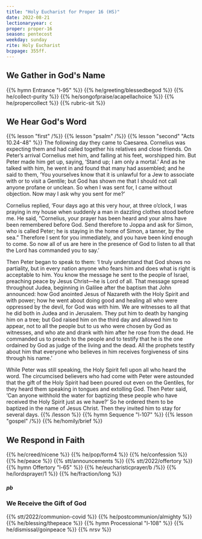```yaml
---
title: "Holy Eucharist for Proper 16 (HS)"
date: 2022-08-21
lectionaryyear: c
proper: proper-16
season: pentecost
weekday: sunday
rite: Holy Eucharist
bcppage: 355ff.
---
```


## We Gather in God's Name
{{% hymn Entrance "l-95" %}}
{{% he/greeting/blessedbegod %}}
{{% he/collect-purity %}}
{{% he/songofpraise/acapellachoice %}}
{{% he/propercollect %}}
{{% rubric-sit %}}

## We Hear God's Word
{{% lesson "first" /%}}
{{% lesson "psalm" /%}}
{{% lesson "second" "Acts 10.24-48" %}}
The following day they came to Caesarea. Cornelius was expecting them and had called together his relatives and close friends. On Peter’s arrival Cornelius met him, and falling at his feet, worshipped him. But Peter made him get up, saying, ‘Stand up; I am only a mortal.’ And as he talked with him, he went in and found that many had assembled; and he said to them, ‘You yourselves know that it is unlawful for a Jew to associate with or to visit a Gentile; but God has shown me that I should not call anyone profane or unclean. So when I was sent for, I came without objection. Now may I ask why you sent for me?’

Cornelius replied, ‘Four days ago at this very hour, at three o’clock, I was praying in my house when suddenly a man in dazzling clothes stood before me. He said, “Cornelius, your prayer has been heard and your alms have been remembered before God. Send therefore to Joppa and ask for Simon, who is called Peter; he is staying in the home of Simon, a tanner, by the sea.” Therefore I sent for you immediately, and you have been kind enough to come. So now all of us are here in the presence of God to listen to all that the Lord has commanded you to say.’

Then Peter began to speak to them: ‘I truly understand that God shows no partiality, but in every nation anyone who fears him and does what is right is acceptable to him. You know the message he sent to the people of Israel, preaching peace by Jesus Christ—he is Lord of all. That message spread throughout Judea, beginning in Galilee after the baptism that John announced: how God anointed Jesus of Nazareth with the Holy Spirit and with power; how he went about doing good and healing all who were oppressed by the devil, for God was with him. We are witnesses to all that he did both in Judea and in Jerusalem. They put him to death by hanging him on a tree; but God raised him on the third day and allowed him to appear, not to all the people but to us who were chosen by God as witnesses, and who ate and drank with him after he rose from the dead. He commanded us to preach to the people and to testify that he is the one ordained by God as judge of the living and the dead. All the prophets testify about him that everyone who believes in him receives forgiveness of sins through his name.’

While Peter was still speaking, the Holy Spirit fell upon all who heard the word. The circumcised believers who had come with Peter were astounded that the gift of the Holy Spirit had been poured out even on the Gentiles, for they heard them speaking in tongues and extolling God. Then Peter said, ‘Can anyone withhold the water for baptizing these people who have received the Holy Spirit just as we have?’ So he ordered them to be baptized in the name of Jesus Christ. Then they invited him to stay for several days.
{{% /lesson %}}
{{% hymn Sequence "l-107" %}}
{{% lesson "gospel" /%}}
{{% he/homily/brief %}}

## We Respond in Faith
{{% he/creed/nicene %}}
{{% he/pop/form4 %}}
{{% he/confession %}}
{{% he/peace %}}
{{% stt/announcements %}}
{{% stt/2022/offertory %}}
{{% hymn Offertory "l-65" %}}
{{% he/eucharisticprayer/b /%}}
{{% he/lordsprayer/1 %}}
{{% he/fraction/long %}}

##### pb
### We Receive the Gift of God
{{% stt/2022/communion-covid %}}
{{% he/postcommunion/almighty %}}
{{% he/blessing/thepeace %}}
{{% hymn Processional "l-108" %}}
{{% he/dismissal/goinpeace %}}
{{% nrsv %}}
